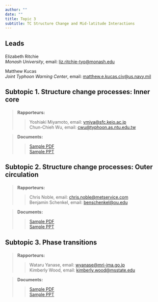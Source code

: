 ```yaml
---
author: ""
date: ""
title: Topic 3
subtitle: TC Structure Change and Mid-latitude Interactions 
---
```

## <p align="left">Leads</p>
Elizabeth Ritchie  
*Monash University*, email: <liz.ritchie-tyo@monash.edu>  

Matthew Kucas   
*Joint Typhoon Warning Center*, email: <matthew.e.kucas.civ@us.navy.mil>  


## <p align="left">Subtopic 1. Structure change processes: Inner core</p>
> **Rapporteurs:**  
>
>> Yoshiaki Miyamoto, email: <ymiya@sfc.keio.ac.jp>  
>> Chun-Chieh Wu, email: <cwu@typhoon.as.ntu.edu.tw>  
  
> **Documents:**  
>
>> [Sample PDF](/test.pdf)   
>> [Sample PPT](/test.pptx) 

## <p align="left">Subtopic 2. Structure change processes: Outer circulation</p>
> **Rapporteurs:**  
>
>> Chris Noble, email: <chris.noble@metservice.com>   
>> Benjamin Schenkel, email: <benschenkel@ou.edu> 
  
> **Documents:**  
>
>> [Sample PDF](/test.pdf)   
>> [Sample PPT](/test.pptx) 


## <p align="left">Subtopic 3. Phase transitions</p>
> **Rapporteurs:**  
>
>> Wataru Yanase, email: <wyanase@mri-jma.go.jp>  
>> Kimberly Wood, email: <kimberly.wood@msstate.edu> 
  
> **Documents:**  
>
>> [Sample PDF](/test.pdf)   
>> [Sample PPT](/test.pptx)  